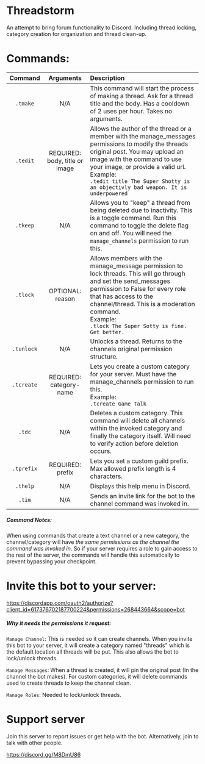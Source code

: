 # Threadstorm
An attempt to bring forum functionality to Discord. Including thread locking, category creation for organization and thread clean-up.

# Commands:

| Command | Arguments| Description |
|:---:|:---:|:---|
| `.tmake` | N/A | This command will start the process of making a thread. Ask for a thread title and the body. Has a cooldown of 2 uses per hour. Takes no arguments.|
| `.tedit` | REQUIRED: body, title or image | Allows the author of the thread or a member with the manage_messages permissions to modify the threads original post. You may upload an image with the command to use your image, or provide a valid url.<br />Example:<br />`.tedit title The Super Shotty is an objectivly bad weapon. It is underpowered`|
| `.tkeep` | N/A | Allows you to "keep" a thread from being deleted due to inactivity. This is a toggle command. Run this command to toggle the delete flag on and off. You will need the `manage_channels` permission to run this.| 
| `.tlock` | OPTIONAL: reason | Allows members with the manage_message permission to lock threads. This will go through and set the send_messages permission to False for every role that has access to the channel/thread. This is a moderation command.<br />Example:<br />`.tlock The Super Sotty is fine. Get better.`|
| `.tunlock` | N/A | Unlocks a thread. Returns to the channels original permission structure. |
| `.tcreate` | REQUIRED: category-name | Lets you create a custom category for your server. Must have the manage_channels permission to run this.<br />Example:<br />`.tcreate Game Talk`|
| `.tdc` | N/A | Deletes a custom category. This command will delete all channels within the invoked category and finally the category itself. Will need to verify action before deletion occurs. |
|`.tprefix` | REQUIRED: prefix | Lets you set a custom guild prefix. Max allowed prefix length is 4 characters. |
| `.thelp` | N/A | Displays this help menu in Discord. |
| `.tim` | N/A | Sends an invite link for the bot to the channel command was invoked in. |

##### Command Notes:
When using commands that create a text channel or a new category, the channel/category will have *the same permissions as the channel the command was invoked in*. So if your server requires a role to gain access to the rest of the server, the commands will handle this automatically to prevent bypassing your checkpoint.

# Invite this bot to your server:
https://discordapp.com/oauth2/authorize?client_id=617376702187700224&permissions=268443664&scope=bot
##### Why it needs the permissions it request:
`Manage Channel`: This is needed so it can create channels. When you invite this bot to your server, it will create a category named "threads" which is the default location all threads will be put. This also allows the bot to lock/unlock threads. 

`Manage Messages`: When a thread is created, it will pin the original post (In the channel the bot makes). For custom categories, it will delete commands used to create threads to keep the channel clean.

`Manage Roles`: Needed to lock/unlock threads.

# Support server
Join this server to report issues or get help with the bot. Alternatively, join to talk with other people.

https://discord.gg/M8DmU86

